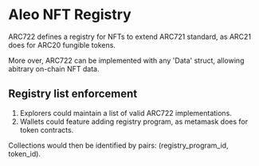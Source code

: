 # Aleo NFT Registry

ARC722 defines a registry for NFTs to extend ARC721 standard, as ARC21 does for ARC20 fungible tokens.

More over, ARC722 can be implemented with any 'Data' struct, allowing abitrary on-chain NFT data.

## Registry list enforcement

1. Explorers could maintain a list of valid ARC722 implementations.
2. Wallets could feature adding registry program, as metamask does for token contracts.

Collections would then be identified by pairs: (registry_program_id, token_id).
